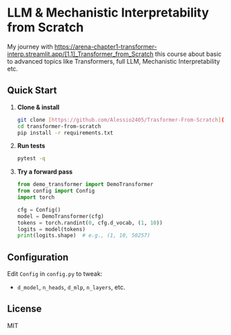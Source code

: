 # LLM & Mechanistic Interpretability from Scratch

My journey with https://arena-chapter1-transformer-interp.streamlit.app/[1.1]_Transformer_from_Scratch this course about basic to advanced topics like Transformers, full LLM, Mechanistic Interpretability etc.

## Quick Start

1. **Clone & install**

   ```bash
   git clone [https://github.com/Alessio2405/Trasformer-From-Scratch](https://github.com/Alessio2405/LLM-Mechanistic-Interpretability-Scratch)
   cd transformer-from-scratch
   pip install -r requirements.txt
   ```
2. **Run tests**

   ```bash
   pytest -q
   ```
3. **Try a forward pass**

   ```python
   from demo_transformer import DemoTransformer
   from config import Config
   import torch

   cfg = Config()
   model = DemoTransformer(cfg)
   tokens = torch.randint(0, cfg.d_vocab, (1, 10))
   logits = model(tokens)
   print(logits.shape)  # e.g., (1, 10, 50257)
   ```

## Configuration

Edit `Config` in `config.py` to tweak:

* `d_model`, `n_heads`, `d_mlp`, `n_layers`, etc.

## License

MIT

